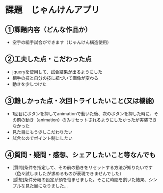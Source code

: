 # 課題　じゃんけんアプリ

## ①課題内容（どんな作品か）
- 空手の組手試合ができます（じゃんけん構造使用）

## ②工夫した点・こだわった点
- jqueryを使用して、試合結果が出るようにした
- 相手の技と自分の技に紐づいて画像が変わる
- 動きを少しつけた

## ③難しかった点・次回トライしたいこと(又は機能)
- 1回目にボタンを押してanimationで動いた後、次のボタンを押した時に、その前の動き（animation）のみリセットされるようにしたかったが実装できなかった
- 見た目にもう少しこだわりたい
- 試合なのでポイント制にしたい

## ④質問・疑問・感想、シェアしたいこと等なんでも
- [質問]条件を指定して、その前の動きをリセットする方法が知りたいです（色々試しましたが求めるものが表現できませんでした）
- [感想]条件分岐の設定が頭を悩ませました。そこに時間を割いた結果、シンプルな見た目になりました…